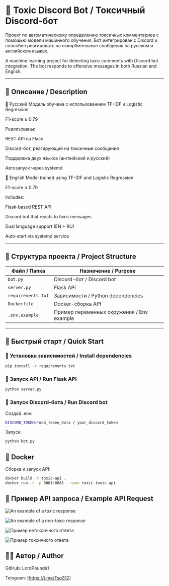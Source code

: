 # 🤖 Toxic Discord Bot / Токсичный Discord-бот

Проект по автоматическому определению токсичных комментариев с помощью модели машинного обучения.
Бот интегрирован с Discord и способен реагировать на оскорбительные сообщения на русском и английском языках.

A machine learning project for detecting toxic comments with Discord bot integration.
The bot responds to offensive messages in both Russian and English.

---

## 📌 Описание / Description

🔷 Русский
Модель обучена с использованием TF-IDF и Logistic Regression

F1-score ≥ 0.79

Реализованы:

REST API на Flask

Discord-бот, реагирующий на токсичные сообщения

Поддержка двух языков (английский и русский)

Автозапуск через systemd

🔷 English
Model trained using TF-IDF and Logistic Regression

F1-score ≥ 0.79

Includes:

Flask-based REST API

Discord bot that reacts to toxic messages

Dual language support (EN + RU)

Auto-start via systemd service

---

## 📂 Структура проекта / Project Structure

| Файл / Папка         | Назначение / Purpose                      |
|----------------------|-------------------------------------------|
| `bot.py`             | Discord-бот / Discord bot                 |
| `server.py`          | Flask API                                 |
| `requirements.txt`   | Зависимости / Python dependencies         |
| `Dockerfile`         | Docker-сборка API                         |
| `.env.example`       | Пример переменных окружения / Env example|

---

## 🚀 Быстрый старт / Quick Start

### 🐍 Установка зависимостей / Install dependencies

```bash
pip install -r requirements.txt
```
### 🔬 Запуск API / Run Flask API

```bash
python server.py
```

### 🤖 Запуск Discord-бота / Run Discord bot

Создай .env:
```bash
DISCORD_TOKEN=твой_токен_бота / your_discord_token
```

Запуск:
```bash
python bot.py
```

## 🐳 Docker
Сборка и запуск API:

```bash
docker build -t toxic-api .
docker run -d -p 8081:8081 --name toxic toxic-api
```

## 📡 Пример API запроса / Example API Request
![An example of a toxic response](https://i.imgur.com/xQ4EDAp.png)

![An example of a non-toxic response](https://i.imgur.com/GKR48Yf.png)

![Пример нетоксичного ответа](https://i.imgur.com/IxonfPJ.png)

![Пример токсичного ответа](https://i.imgur.com/VyRGf9R.png)

## 👨‍💻 Автор / Author
GitHub: LordPounds1

Telegram: [https://t.me/Tsp312]
